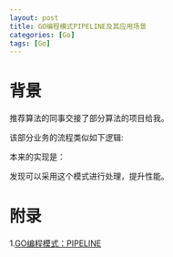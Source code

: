```yaml
---
layout: post
title: GO编程模式PIPELINE及其应用场景
categories: [Go]
tags: [Go]
---
```


# 背景
推荐算法的同事交接了部分算法的项目给我。

该部分业务的流程类似如下逻辑:

本来的实现是：

发现可以采用这个模式进行处理，提升性能。

# 附录
1.[GO编程模式：PIPELINE](https://coolshell.cn/articles/21228.html#Channel_%E7%AE%A1%E7%90%86)
